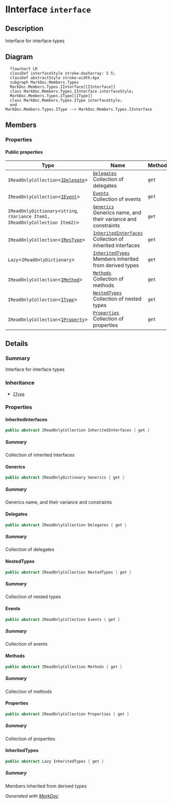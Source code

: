 # IInterface `interface`

## Description
Interface for interface types

## Diagram
```mermaid
  flowchart LR
  classDef interfaceStyle stroke-dasharray: 5 5;
  classDef abstractStyle stroke-width:4px
  subgraph MarkDoc.Members.Types
  MarkDoc.Members.Types.IInterface[[IInterface]]
  class MarkDoc.Members.Types.IInterface interfaceStyle;
  MarkDoc.Members.Types.IType[[IType]]
  class MarkDoc.Members.Types.IType interfaceStyle;
  end
MarkDoc.Members.Types.IType --> MarkDoc.Members.Types.IInterface
```

## Members
### Properties
#### Public  properties
| Type | Name | Methods |
| --- | --- | --- |
| `IReadOnlyCollection`&lt;[`IDelegate`](./markdocmembersmembers-IDelegate.md)&gt; | [`Delegates`](markdocmemberstypes-IInterface.md#delegates)<br>Collection of delegates | `get` |
| `IReadOnlyCollection`&lt;[`IEvent`](./markdocmembersmembers-IEvent.md)&gt; | [`Events`](markdocmemberstypes-IInterface.md#events)<br>Collection of events | `get` |
| `IReadOnlyDictionary`&lt;`string`, `(Variance Item1, IReadOnlyCollection Item2)`&gt; | [`Generics`](markdocmemberstypes-IInterface.md#generics)<br>Generics name, and their variance and constraints | `get` |
| `IReadOnlyCollection`&lt;[`IResType`](./markdocmembersresolvedtypes-IResType.md)&gt; | [`InheritedInterfaces`](markdocmemberstypes-IInterface.md#inheritedinterfaces)<br>Collection of inherited interfaces | `get` |
| `Lazy`&lt;`IReadOnlyDictionary`&gt; | [`InheritedTypes`](markdocmemberstypes-IInterface.md#inheritedtypes)<br>Members inherited from derived types | `get` |
| `IReadOnlyCollection`&lt;[`IMethod`](./markdocmembersmembers-IMethod.md)&gt; | [`Methods`](markdocmemberstypes-IInterface.md#methods)<br>Collection of methods | `get` |
| `IReadOnlyCollection`&lt;[`IType`](./markdocmemberstypes-IType.md)&gt; | [`NestedTypes`](markdocmemberstypes-IInterface.md#nestedtypes)<br>Collection of nested types | `get` |
| `IReadOnlyCollection`&lt;[`IProperty`](./markdocmembersmembers-IProperty.md)&gt; | [`Properties`](markdocmemberstypes-IInterface.md#properties)<br>Collection of properties | `get` |

## Details
### Summary
Interface for interface types

### Inheritance
 - [
`IType`
](./markdocmemberstypes-IType.md)

### Properties
#### InheritedInterfaces
```csharp
public abstract IReadOnlyCollection InheritedInterfaces { get }
```
##### Summary
Collection of inherited interfaces

#### Generics
```csharp
public abstract IReadOnlyDictionary Generics { get }
```
##### Summary
Generics name, and their variance and constraints

#### Delegates
```csharp
public abstract IReadOnlyCollection Delegates { get }
```
##### Summary
Collection of delegates

#### NestedTypes
```csharp
public abstract IReadOnlyCollection NestedTypes { get }
```
##### Summary
Collection of nested types

#### Events
```csharp
public abstract IReadOnlyCollection Events { get }
```
##### Summary
Collection of events

#### Methods
```csharp
public abstract IReadOnlyCollection Methods { get }
```
##### Summary
Collection of methods

#### Properties
```csharp
public abstract IReadOnlyCollection Properties { get }
```
##### Summary
Collection of properties

#### InheritedTypes
```csharp
public abstract Lazy InheritedTypes { get }
```
##### Summary
Members inherited from derived types

*Generated with* [*MarkDoc*](https://github.com/hailstorm75/MarkDoc.Core)
